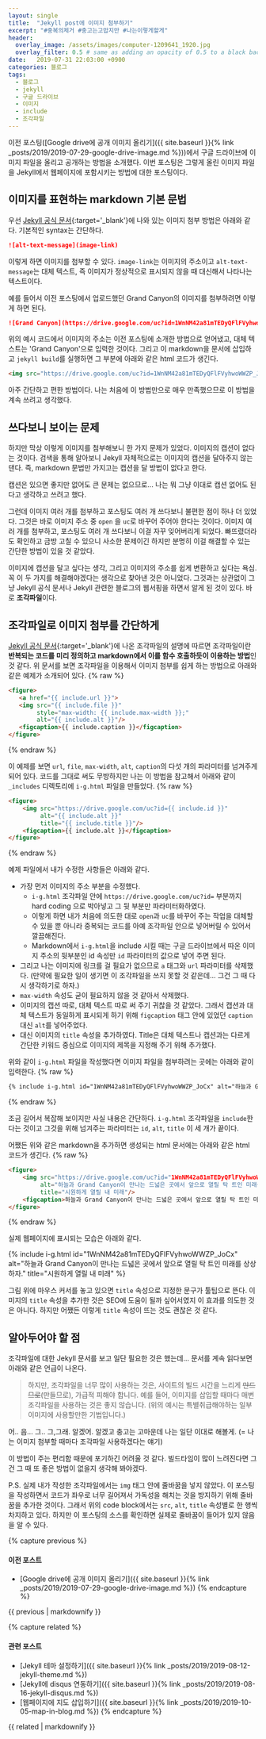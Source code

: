 ```yaml
---
layout: single
title:  "Jekyll post에 이미지 첨부하기"
excerpt: "#중복의제거 #충고는고맙지만 #나는이렇게할게"
header:
  overlay_image: /assets/images/computer-1209641_1920.jpg
  overlay_filter: 0.5 # same as adding an opacity of 0.5 to a black background
date:   2019-07-31 22:03:00 +0900
categories: 블로그
tags:
  - 블로그
  - jekyll
  - 구글 드라이브
  - 이미지
  - include
  - 조각파일
---
```

이전 포스팅([Google drive에 공개 이미지 올리기]({{ site.baseurl }}{% link _posts/2019/2019-07-29-google-drive-image.md %}))에서 구글 드라이브에 이미지 파일을 올리고 공개하는 방법을 소개했다.
이번 포스팅은 그렇게 올린 이미지 파일을 Jekyll에서 웹페이지에 포함시키는 방법에 대한 포스팅이다.

## 이미지를 표현하는 markdown 기본 문법
우선 [Jekyll 공식 문서][l-jekyll-image]{:target='_blank'}에 나와 있는 이미지 첨부 방법은 아래와 같다.
기본적인 syntax는 간단하다.
```md
![alt-text-message](image-link)
```

이렇게 하면 이미지를 첨부할 수 있다.
`image-link`는 이미지의 주소이고 `alt-text-message`는 대체 텍스트, 즉 이미지가 정상적으로 표시되지 않을 때 대신해서 나타나는 텍스트이다.

예를 들어서 이전 포스팅에서 업로드했던 Grand Canyon의 이미지를 첨부하려면 이렇게 하면 된다.
```md
![Grand Canyon](https://drive.google.com/uc?id=1WnNM42a81mTEDyQFlFVyhwoWWZP_JoCx)
```
위의 예시 코드에서 이미지의 주소는 이전 포스팅에 소개한 방법으로 얻어냈고, 대체 텍스트는 'Grand Canyon'으로 입력한 것이다.
그리고 이 markdown을 문서에 삽입하고 `jekyll build`를 실행하면 그 부분에 아래와 같은 html 코드가 생긴다.
```html
<img src="https://drive.google.com/uc?id=1WnNM42a81mTEDyQFlFVyhwoWWZP_JoCx" alt="Grand Canyon">
```

아주 간단하고 편한 방법이다.
나는 처음에 이 방법만으로 매우 만족했으므로 이 방법을 계속 쓰려고 생각했다.

## 쓰다보니 보이는 문제
하지만 막상 이렇게 이미지를 첨부해보니 한 가지 문제가 있었다.
이미지의 캡션이 없다는 것이다.
검색을 통해 알아보니 Jekyll 자체적으로는 이미지의 캡션을 달아주지 않는댄다.
즉, markdown 문법만 가지고는 캡션을 달 방법이 없다고 한다.

캡션은 있으면 좋지만 없어도 큰 문제는 없으므로...
나는 뭐 그냥 이대로 캡션 없어도 된다고 생각하고 쓰려고 했다.

그런데 이미지 여러 개를 첨부하고 포스팅도 여러 개 쓰다보니 불편한 점이 하나 더 있었다.
그것은 바로 이미지 주소 중 `open` 을 `uc`로 바꾸어 주어야 한다는 것이다.
이미지 여러 개를 첨부하고, 포스팅도 여러 개 쓰다보니 이걸 자꾸 잊어버리게 되었다.
빠뜨렸더라도 확인하고 금방 고칠 수 있으니 사소한 문제이긴 하지만 분명히 이걸 해결할 수 있는 간단한 방법이 있을 것 같았다.

이미지에 캡션을 달고 싶다는 생각, 그리고 이미지의 주소를 쉽게 변환하고 싶다는 욕심.
꼭 이 두 가지를 해결해야겠다는 생각으로 찾아낸 것은 아니었다.
그것과는 상관없이 그냥 Jekyll 공식 문서나 Jekyll 관련한 블로그의 웹서핑을 하면서 알게 된 것이 있다.
바로 **조각파일**이다.

## 조각파일로 이미지 첨부를 간단하게
[Jekyll 공식 문서][l-jekyll-include]{:target='_blank'}에 나온 조각파일의 설명에 따르면 조각파일이란 **반복되는 코드를 미리 정의하고 markdown에서 이를 함수 호출하듯이 이용하는 방법**인 것 같다.
위 문서를 보면 조각파일을 이용해서 이미지 첨부를 쉽게 하는 방법으로 아래와 같은 예제가 소개되어 있다.
{% raw %}
```html
<figure>
   <a href="{{ include.url }}">
   <img src="{{ include.file }}"
        style="max-width: {{ include.max-width }};"
        alt="{{ include.alt }}"/>
   <figcaption>{{ include.caption }}</figcaption>
</figure>
```
{% endraw %}

이 예제를 보면 `url`, `file`, `max-width`, `alt`, `caption`의 다섯 개의 파라미터를 넘겨주게 되어 있다.
코드를 그대로 써도 무방하지만 나는 이 방법을 참고해서 아래와 같이 `_includes` 디렉토리에 `i-g.html` 파일을 만들었다.
{% raw %}
```html
<figure>
    <img src="https://drive.google.com/uc?id={{ include.id }}"
         alt="{{ include.alt }}"
         title="{{ include.title }}"/>
    <figcaption>{{ include.alt }}</figcaption>
</figure>
```
{% endraw %}

예제 파일에서 내가 수정한 사항들은 아래와 같다.
* 가장 먼저 이미지의 주소 부분을 수정했다.
  * `i-g.html` 조각파일 안에 `https://drive.google.com/uc?id=` 부분까지 hard coding 으로 박아넣고 그 뒷 부분만 파라미터화하였다.
  * 이렇게 하면 내가 처음에 의도한 대로 `open`과 `uc`를 바꾸어 주는 작업을 대체할 수 있을 뿐 아니라 중복되는 코드를 아예 조각파일 안으로 넣어버릴 수 있어서 깔끔해진다.
  * Markdown에서 `i-g.html`을 include 시킬 때는 구글 드라이브에서 따온 이미지 주소의 뒷부분인 id 속성만 `id` 파라미터의 값으로 넣어 주면 된다.
* 그리고 나는 이미지에 링크를 걸 필요가 없으므로 `a` 태그와 `url` 파라미터를 삭제했다.
(만약에 필요한 일이 생기면 이 조각파일을 쓰지 못할 것 같은데... 그건 그 때 다시 생각하기로 하자.)
* `max-width` 속성도 굳이 필요하지 않을 것 같아서 삭제했다.
* 이미지의 캡션 따로, 대체 텍스트 따로 써 주기 귀찮을 것 같았다. 그래서 캡션과 대체 텍스트가 동일하게 표시되게 하기 위해 `figcaption` 태그 안에 있었던 `caption` 대신 `alt`를 넣어주었다.
* 대신 이미지의 `title` 속성을 추가하였다. Title은 대체 텍스트나 캡션과는 다르게 간단한 키워드 중심으로 이미지의 제목을 지정해 주기 위해 추가했다.

위와 같이 `i-g.html` 파일을 작성했다면 이미지 파일을 첨부하려는 곳에는 아래와 같이 입력한다.
{% raw %}
```md
{% include i-g.html id="1WnNM42a81mTEDyQFlFVyhwoWWZP_JoCx" alt="하늘과 Grand Canyon이 만나는 드넓은 곳에서 앞으로 열릴 탁 트인 미래를 상상하자." title="시원하게 열릴 내 미래" %}
```
{% endraw %}

조금 길어서 복잡해 보이지만 사실 내용은 간단하다.
`i-g.html` 조각파일을 `include`한다는 것이고 그것을 위해 넘겨주는 파라미터는 `id`, `alt`, `title` 이 세 개가 끝이다.

어쨌든 위와 같은 markdown을 추가하면 생성되는 html 문서에는 아래와 같은 html 코드가 생긴다.
{% raw %}
```html
<figure>
    <img src="https://drive.google.com/uc?id="1WnNM42a81mTEDyQFlFVyhwoWWZP_JoCx
         alt="하늘과 Grand Canyon이 만나는 드넓은 곳에서 앞으로 열릴 탁 트인 미래를 상상하자."
         title="시원하게 열릴 내 미래"/>
    <figcaption>하늘과 Grand Canyon이 만나는 드넓은 곳에서 앞으로 열릴 탁 트인 미래를 상상하자.</figcaption>
</figure>
```
{% endraw %}

실제 웹페이지에 표시되는 모습은 아래와 같다.

{% include i-g.html id="1WnNM42a81mTEDyQFlFVyhwoWWZP_JoCx" alt="하늘과 Grand Canyon이 만나는 드넓은 곳에서 앞으로 열릴 탁 트인 미래를 상상하자." title="시원하게 열릴 내 미래" %}

그림 위에 마우스 커서를 놓고 있으면 `title` 속성으로 지정한 문구가 툴팁으로 뜬다.
이미지의 `title` 속성을 추가한 것은 SEO에 도움이 될까 싶어서였지 이 효과를 의도한 것은 아니다.
하지만 어쨌든 이렇게 `title` 속성이 뜨는 것도 괜찮은 것 같다.

## 알아두어야 할 점
조각파일에 대한 Jekyll 문서를 보고 일단 필요한 것은 했는데...
문서를 계속 읽다보면 아래와 같은 언급이 나온다.

> 하지만, 조각파일을 너무 많이 사용하는 것은, 사이트의 빌드 시간을 느리게 ~~만드므로~~(만들므로), 가급적 피해야 합니다. 예를 들어, 이미지를 삽입할 때마다 매번 조각파일을 사용하는 것은 좋지 않습니다. (위의 예시는 특별취급해야하는 일부 이미지에 사용할만한 기법입니다.)

어.. 음... 그.. 그,그래. 알겠어.
알겠고 충고는 고마운데 나는 일단 이대로 해볼게.
(= 나는 이미지 첨부할 때마다 조각파일 사용하겠다는 얘기)

이 방법이 주는 편리함 때문에 포기하긴 어려울 것 같다.
빌드타임이 많이 느려진다면 그건 그 때 또 좋은 방법이 없을지 생각해 봐야겠다.

P.S.
실제 내가 작성한 조각파일에서는 `img` 태그 안에 줄바꿈을 넣지 않았다.
이 포스팅을 작성하면서 코드가 좌우로 너무 길어져서 가독성을 해치는 것을 방지하기 위해 줄바꿈을 추가한 것이다.
그래서 위의 code block에서는 `src`, `alt`, `title` 속성별로 한 행씩 차지하고 있다.
하지만 이 포스팅의 소스를 확인하면 실제로 줄바꿈이 들어가 있지 않음을 알 수 있다.

{% capture previous %}
#### 이전 포스트

* [Google drive에 공개 이미지 올리기]({{ site.baseurl }}{% link _posts/2019/2019-07-29-google-drive-image.md %})
{% endcapture %}

<div class="notice--primary">
  {{ previous | markdownify }}
</div>

{% capture related %}
#### 관련 포스트

* [Jekyll 테마 설정하기]({{ site.baseurl }}{% link _posts/2019/2019-08-12-jekyll-theme.md %})
* [Jekyll에 disqus 연동하기]({{ site.baseurl }}{% link _posts/2019/2019-08-16-jekyll-disqus.md %})
* [웹페이지에 지도 삽입하기]({{ site.baseurl }}{% link _posts/2019/2019-10-05-map-in-blog.md %})
{% endcapture %}

<div class="notice--primary">
  {{ related | markdownify }}
</div>

[l-jekyll-image]: https://jekyllrb-ko.github.io/docs/posts/#이미지와-자원-삽입하기
[l-jekyll-include]: http://jekyllrb-ko.github.io/docs/includes/

